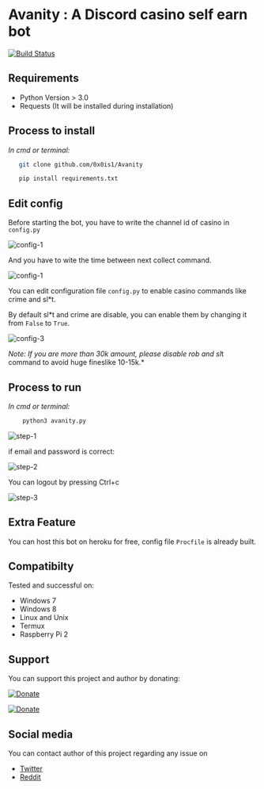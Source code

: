 # Avanity : A Discord casino self earn bot

[![Build Status](https://travis-ci.com/0x0is1/Avanity.svg?branch=master)](https://travis-ci.com/0x0is1/Avanity)

## Requirements

- Python Version > 3.0
- Requests (It will be installed during installation)

## Process to install

*In cmd or terminal:*

 ```sh
    git clone github.com/0x0is1/Avanity

    pip install requirements.txt
 ```

## Edit config

Before starting the bot, you have to write the channel id of casino in `config.py`

![config-1](https://raw.githubusercontent.com/StrinTH/inproject-asset-container/master/scr1.png)

And you have to wite the time between next collect command.

![config-1](https://raw.githubusercontent.com/StrinTH/inproject-asset-container/master/scr2.png)

You can edit configuration file `config.py` to enable casino commands like crime and sl*t.

By default sl*t and crime are disable, you can enable them by changing it from `False` to `True`.

![config-3](https://raw.githubusercontent.com/StrinTH/inproject-asset-container/master/sc3.png)

*Note: If you are more than 30k amount, please disable rob and sl*t command to avoid huge fineslike 10-15k.*

## Process to run

*In cmd or terminal:*

```sh
    python3 avanity.py
```

![step-1](https://raw.githubusercontent.com/StrinTH/inproject-asset-container/master/image.png)

if email and password is correct:

![step-2](https://raw.githubusercontent.com/StrinTH/inproject-asset-container/master/Screenshot%20from%202020-10-25%2016-20-46.png)

You can logout by pressing Ctrl+c

![step-3](https://raw.githubusercontent.com/StrinTH/inproject-asset-container/master/Screenshot%20from%202020-10-25%2016-26-57.png)

## Extra Feature

You can host this bot on heroku for free, config file `Procfile` is already built.

## Compatibilty

Tested and successful on:

- Windows 7
- Windows 8
- Linux and Unix
- Termux
- Raspberry Pi 2

## Support

You can support this project and author by donating:

[![Donate](https://raw.githubusercontent.com/StrinTH/inproject-asset-container/master/default-pink.png)](https://www.buymeacoffee.com/6dciIwk)

[![Donate](https://raw.githubusercontent.com/StrinTH/inproject-asset-container/master/-460.png)](https://paypal.me/0x0is1?locale.x=en_GB)

## Social media

You can contact author of this project regarding any issue on

- [Twitter](https://twitter.com/0x0is1)
- [Reddit](https://www.reddit.com/user/0x0is1/)
